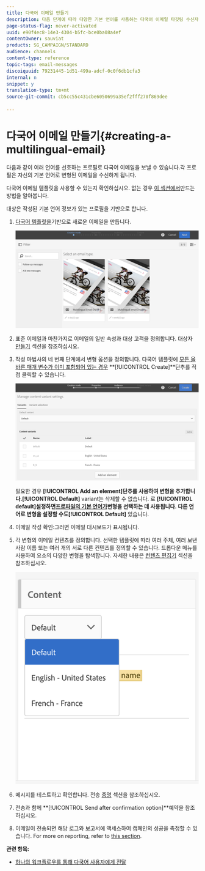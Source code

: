```yaml
---
title: 다국어 이메일 만들기
description: 다음 단계에 따라 다양한 기본 언어를 사용하는 다국어 이메일 타깃팅 수신자를 만듭니다.
page-status-flag: never-activated
uuid: e90f4ec8-14e3-4304-b5fc-bce0ba08a4ef
contentOwner: sauviat
products: SG_CAMPAIGN/STANDARD
audience: channels
content-type: reference
topic-tags: email-messages
discoiquuid: 79231445-1d51-499a-adcf-0c0f6db1cfa3
internal: n
snippet: y
translation-type: tm+mt
source-git-commit: cb5cc55c431cbe6050699a35ef2fff270f869dee

---
```



# 다국어 이메일 만들기{#creating-a-multilingual-email}

다음과 같이 여러 언어를 선호하는 프로필로 다국어 이메일을 보낼 수 있습니다.각 프로필은 자신의 기본 언어로 변형된 이메일을 수신하게 됩니다.

다국어 이메일 템플릿을 사용할 수 있는지 확인하십시오. 없는 경우 [이 섹션에서](../../channels/using/multilingual-messages-template.md)만드는 방법을 알아봅니다.

대상은 작성된 기본 언어 정보가 있는 프로필을 기반으로 합니다.

1. [다국어 템플릿을](../../channels/using/multilingual-messages-template.md)기반으로 새로운 이메일을 만듭니다.

   ![](assets/multi_create1.png)

1. 표준 이메일과 마찬가지로 이메일의 일반 속성과 대상 고객을 정의합니다. 대상자 [만들기](../../audiences/using/creating-audiences.md) 섹션을 참조하십시오.
1. 작성 마법사의 네 번째 단계에서 변형 옵션을 정의합니다. 다국어 템플릿에 [모든 올바른 매개 변수가 이미 포함되어 있는 경우](../../channels/using/multilingual-messages-template.md) **[!UICONTROL Create]**단추를 직접 클릭할 수 있습니다.

   ![](assets/multi_create4.png)

   필요한 경우 **[!UICONTROL Add an element]**단추를 사용하여 변형을 추가합니다.**[!UICONTROL Default]** variant는 삭제할 수 없습니다. 로 **[!UICONTROL default]**설정하면[프로파일의 기본 언어가](../../audiences/using/creating-profiles.md)변형을 선택하는 데 사용됩니다. 다른 언어로 변형을 설정할 수도**[!UICONTROL Default]** 있습니다.

1. 이메일 작성 확인:그러면 이메일 대시보드가 표시됩니다.
1. 각 변형의 이메일 컨텐츠를 정의합니다. 선택한 템플릿에 따라 여러 주체, 여러 보낸 사람 이름 또는 여러 개의 서로 다른 컨텐츠를 정의할 수 있습니다. 드롭다운 메뉴를 사용하여 요소의 다양한 변형을 탐색합니다. 자세한 내용은 [컨텐츠 편집기](../../designing/using/designing-content-in-adobe-campaign.md) 섹션을 참조하십시오.

   ![](assets/multi_selectcontent.png)

1. 메시지를 테스트하고 확인합니다. 전송 [증명](../../sending/using/managing-test-profiles-and-sending-proofs.md#sending-proofs) 섹션을 참조하십시오.
1. 전송과 함께 **[!UICONTROL Send after confirmation option]**예약을 참조하십시오.
1. 이메일이 전송되면 해당 로그와 보고서에 액세스하여 캠페인의 성공을 측정할 수 있습니다. For more on reporting, refer to [this section](../../reporting/using/about-dynamic-reports.md).

**관련 항목:**

* [하나의 워크플로우를 통해 다국어 사용자에게 전달](https://helpx.adobe.com/campaign/kb/simplify-campaign-management.html#Engageyourcustomersateverystep)
